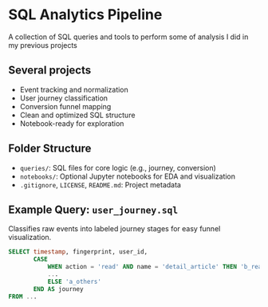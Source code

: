 # SQL Analytics Pipeline

A collection of SQL queries and tools to perform some of analysis I did in my previous projects

## Several projects

- Event tracking and normalization
- User journey classification
- Conversion funnel mapping
- Clean and optimized SQL structure
- Notebook-ready for exploration

## Folder Structure

- `queries/`: SQL files for core logic (e.g., journey, conversion)
- `notebooks/`: Optional Jupyter notebooks for EDA and visualization
- `.gitignore`, `LICENSE`, `README.md`: Project metadata

## Example Query: `user_journey.sql`

Classifies raw events into labeled journey stages for easy funnel visualization.

```sql
SELECT timestamp, fingerprint, user_id,
       CASE
           WHEN action = 'read' AND name = 'detail_article' THEN 'b_reach'
           ...
           ELSE 'a_others'
       END AS journey
FROM ...
